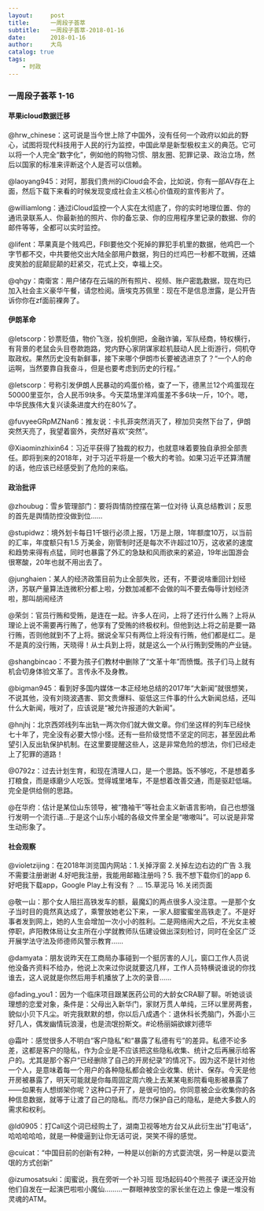 ```yaml
---
layout:     post
title:      一周段子荟萃
subtitle:   一周段子荟萃-2018-01-16
date:       2018-01-16
author:     大鸟
catalog: true
tags:
    - 时政
---
```



### 一周段子荟萃 1-16

#### 苹果icloud数据迁移

@hrw_chinese：这可说是当今世上除了中国外，没有任何一个政府以如此的野心，试图将现代科技用于人民的行为监控，中国此举是新型极权主义的典范。它可以将一个人完全“数字化”，例如他的购物习惯、朋友圈、犯罪记录、政治立场，然后以国家的标准来评断这个人是否可以信赖。

@laoyang945：对阿，那我们贵州的iCloud会不会，比如说，你有一部AV存在上面，然后下载下来看的时候发现变成社会主义核心价值观的宣传影片了。

@williamlong：通过iCloud监控一个人实在太彻底了，你的实时地理位置、你的通讯录联系人、你最新拍的照片、你的备忘录、你的应用程序里记录的数据、你的邮件等等，全都可以实时监控。

@lifent：苹果真是个贱鸡巴，FBI要他交个死掉的罪犯手机里的数据，他鸡巴一个字节都不交，中共要他交出大陆全部用户数据，狗日的烂鸡巴一秒都不耽搁，还嬉皮笑脸的屁颠屁颠的赶紧交，花式上交，幸福上交。

@qhgy：南衛宮：用户储存在云端的所有照片、视频、账户密匙数据，现在均已加入社会主义豪华午餐，请您检阅。唐埃克苏佩里：现在不是信息泄露，是公开告诉你你在zf面前裸奔了。

#### 伊朗革命

@letscorp：钞票贬值，物价飞涨，投机倒把，金融诈骗，军队经商，特权横行，有背景的老鼠会头目卷款跑路，党内野心家阴谋家趁机鼓动人民上街游行，伺机夺取政权。果然历史没有新鲜事，接下来哪个伊朗市长要被选进京了？“一个人的命运啊，当然要靠自我奋斗，但是也要考虑到历史的行程。”

@letscorp：号称引发伊朗人民暴动的鸡蛋价格，查了一下，德黑兰12个鸡蛋现在50000里亚尔，合人民币9块多。今天菜场里洋鸡蛋差不多6块一斤，10个。嗯，中华民族伟大复兴读条进度大约在80%了。

@fuvyeeGRpMZNan6：推友说：卡扎菲突然消灭了，穆加贝突然下台了，伊朗突然天亮了，我望着窗外，突然好喜欢“突然”。

@Xiaominzhixin64：习近平获得了独裁的权力，也就意味着要独自承担全部责任。即将到来的2018年，对于习近平将是一个极大的考验。如果习近平还算清醒的话，他应该已经感受到了危险的来临。

#### 政治批评

@zhoubug：雪乡管理部门：要将舆情防控摆在第一位对待 认真总结教训；反思的首先是舆情防控没做到位……

@stupidwz：境外划卡每日1千银行必须上报，1万是上限，1年额度10万，以当前的汇率，年度额只有1.5 万美金，刚管制时还是每次不许超过10万，这收紧的速度和趋势来得有点猛，同时也暴露了外汇的急缺和风雨欲来的紧迫，19年出国游会很寒酸，20年也就不用出去了。

@junghaien：某人的经济政策目前为止全部失败，还有，不要说啥重回计划经济，苏联产量算法连微积分都上啦，分数加减都不会做的叫不要去侮辱计划经济啦，那叫胡闹经济

@荣剑：官员行贿和受贿，是连在一起。许多人在问，上将了还行什么贿？上将从理论上说不需要再行贿了，他享有了受贿的终极权利。但他到达上将之前是要一路行贿，否则他就到不了上将。据说全军只有两位上将没有行贿，他们都是红二。是不是真的没行贿，天晓得！从士兵到上将，就是这么一个从行贿到受贿的产业链。

@shangbincao：不要为孩子们教材中删除了“文革十年”而愤慨。孩子们马上就有机会切身体验文革了。言传永不及身教。

@bigman945：看到好多国内媒体一本正经地总结的2017年“大新闻”就很想笑，不说其他，没有刘晓波遇害、郭文贵爆料、驱低这三件事的什么大新闻总结，还叫什么大新闻，哦对了，应该说是“被允许报道的大新闻”。

@hnjhj：北京西郊线列车出轨一两次你们就大做文章。你们坐这样的列车已经快七十年了，完全没有必要大惊小怪。还有一些阶级觉悟不坚定的同志，甚至因此希望引入反出轨保护机制。在这里要提醒这些人，这是非常危险的想法，你们已经走上了犯罪的道路！

@0792z：过去计划生育，和现在清理人口，是一个思路。饭不够吃，不是想着多打粮食，而是琢磨少人吃饭。觉得城里堵车，不是想着改善交通，而是驱赶低端。完全是供给侧的思路。

@在华府：估计是某位山东领导，被“撸袖干”等社会主义新语言影响，自己也想强行发明一个流行语…于是这个山东小城的各级文件里全是“嗷嗷叫”。可以说是非常生动形象了。

#### 社会观察

@violetzijing：在2018年浏览国内网站：1.关掉浮窗 2.关掉左边右边的广告 3.我不需要注册谢谢 4.好吧我注册，我能用邮箱注册吗？5. 我不想下载你们的app 6.好吧我下载app，Google Play上有没有？ … 15.草泥马 16.关闭页面

@敬一山：那个女人阻拦高铁发车的额，最魔幻的两点很多人没注意。一是那个女子当时目的竟然真达成了，乘警放她老公下来，一家人甜蜜蜜坐高铁走了。不是好事者发到网上，她的人生会增加一次小小的胜利。二是网络闹大之后，不光女主被停职，庐阳教体局让女主所在小学就教师队伍建设做出深刻检讨，同时在全区广泛开展学法守法及师德师风警示教育……

@damyata：朋友说昨天在工商局办事碰到一个挺厉害的人儿，窗口工作人员说他没备齐资料不给办，他说上次来过你说就要这几样，工作人员特横说谁说的你找谁去，这人说就是你然后用手机播放了上次的录音……

@fading_you1：因为一个临床项目跟某医药公司的大龄女CRA聊了聊。听她谈谈理想的恋爱对象，条件是：父母出入新华门，家财万贯人单纯，三环以里房两套，貌似小贝下凡尘。听完我默默的想，你以后八成遇个：退休科长秃脑门，外面小三好几人，偶发幽情玩浪漫，也是流氓扮斯文。#论杨丽娟欲嫁刘德华

@霜叶：感觉很多人不明白“客户隐私”和“暴露了私德有亏”的差异。私德不论多差，这都是客户的隐私，作为企业是不应该把这些隐私收集、统计之后再展示给客户的。尤其是那个客户“已经删除了自己的开房纪录”的情况下。因为这不是针对他一个人，是意味着每一个用户的各种隐私都会被企业收集、统计、保存。今天是他开房被暴露了，明天可能就是你每周固定周六晚上去某某电影院看电影被暴露了——如果有人想绑架你呢？这种口子开了，是很可怕的。你同意被企业收集你的各种信息数据，就等于让渡了自己的隐私。而尽力保护自己的隐私，是绝大多数人的需求和权利。

@ld0905：打Call这个词已经购土了，湖南卫视等地方台又从此衍生出”打电话”，哈哈哈哈哈，就是一种傻逼到让你无话可说，哭笑不得的感觉。

@cuicat：“中国目前的创新有2种，一种是以创新的方式耍流氓，另一种是以耍流氓的方式创新”

@izumosatsuki：闺蜜说，我在旁听一个补习班 现场起码40个熊孩子 课还没开始 他们自发在一起演巴啦啦小魔仙………一群眼神放空的家长坐在边上 像是一堆没有灵魂的ATM。


